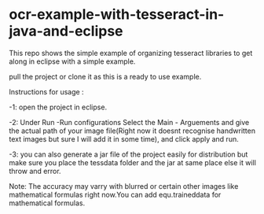 # ocr-example-with-tesseract-in-java-and-eclipse
This repo shows the simple example of organizing tesseract libraries to get along in eclipse with a simple example.

pull the project or clone it as this is a ready to use example.

Instructions for usage :

-1: open the project in eclipse.

-2: Under Run -Run configurations Select the Main -  Arguements and give the actual path of your image file(Right now
it doesnt recognise handwritten text images but sure I will add it in some time), and click apply and run.

-3: you can also generate a jar file of the project easily for distribution but make sure you place the tessdata folder 
and the jar at same place else it will throw and error.

Note: The accuracy may varry with blurred or certain other images like mathematical formulas right now.You can add equ.traineddata for mathematical formulas.
